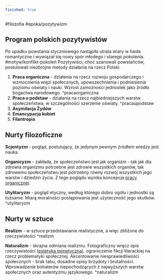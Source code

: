 ```yaml
---
finished: true
---
```

#filozofia #epoka/pozytywizm 

## Program polskich pozytywistów
Po upadku powstania styczniowego nastąpiła utrata wiary w hasła romantyczne i wywiązał się nowy spór młodego i starego pokolenia. #motyw/konflikt-pokoleń  Pozytywiści, choć szanowali powstańców, postulowali niezbrojne metody działania na rzecz Polski:
1. **Praca organiczna** - działania na rzecz rozwoju gospodarczego i wzmocnienia więzi społecznych, upowszechnienia i podniesienia poziomu oświaty i nauki. Wzrost zamożności jednostek jako źródło bogactwa narodowego. ^pracaorganiczna
2. **Praca u podstaw** - działania na rzecz najbiedniejszych warstw społeczeństwa, w szczególności szerzenie oświaty. ^pracaupodstaw
3. **Asymilacja Żydów**
4. **Emancypacja kobiet**
5. **Filantropia**
## Nurty filozoficzne
**Scjentyzm** - pogląd, postulujący, że jedynym pewnym źródłem wiedzy jest nauka.

**Organicyzm** - zakłada, że społeczeństwo jest jak organizm - tak jak dla zdrowia organizmu potrzebne jest zdrowie wszystkich organów, tak zdrowemu społeczeństwu jest potrzebny równy rozwój wszystkich jego warstw i dziedzin życia. Z tego poglądu wynika koncepcja [pracy organicznej](#^pracaorganiczna).

**Utylitaryzm** - pogląd etyczny, według którego dobro ogółu i jednostki są tożsame. Miarą moralności postępowania jest użyteczność jego skutków. ^utylitaryzm

## Nurty w sztuce
**Realizm** - w sztuce przedstawianie realistyczne, a więc zbliżone do rzeczywistości ^realizm

**Naturalizm** - skrajna odmiana realizmu. Fotograficzny wręcz opis rzeczywistości ([estetyka mimetyczna](../01%20Antyk/Tragedia%20antyczna#^mimesis)), ograniczenie fikcji literackiej na rzecz problematyki społecznej. Akcentowanie niesprawiedliwości społecznych - brak tabu, dosadne opisy brzydoty i brutalności. Wprowadzenie bohaterów niepochodzących z najwyższych warstw społecznych oraz autentyzmu językowego. ^naturalizm